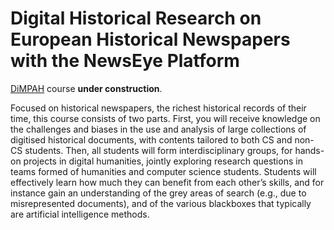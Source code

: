 # Digital Historical Research on European Historical Newspapers with the NewsEye Platform

[DiMPAH](https://lnu.se/en/research/searchresearch/research-projects/project-digital-methods-platform-for-arts-and-humanities/) course **under construction**.

Focused on historical newspapers, the richest historical records of their time, this course consists of two parts. First, you will receive knowledge on the challenges and biases in the use and analysis of large collections of digitised historical documents, with contents tailored to both CS and non-CS students. Then, all students will form interdisciplinary groups, for hands-on projects in digital humanities, jointly exploring research questions in teams formed of humanities and computer science students. Students will effectively learn how much they can benefit from each other’s skills, and for instance gain an understanding of the grey areas of search (e.g., due to misrepresented documents), and of the various blackboxes that typically are artificial intelligence methods.
